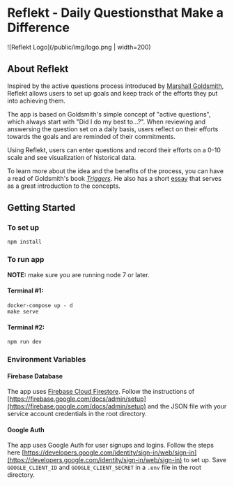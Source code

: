 # Reflekt - Daily Questionsthat Make a Difference
![Reflekt Logo](/public/img/logo.png | width=200)


## About Reflekt
Inspired by the active questions process introduced by [Marshall Goldsmith](http://www.marshallgoldsmith.com), Reflekt allows users to set up goals and keep track of the efforts they put into achieving them.

The app is based on Goldsmith's simple concept of "active questions", which always start with "Did I do my best to...?". When reviewing and answersing the question set on a daily basis, users reflect on their efforts towards the goals and are reminded of their commitments.

Using Reflekt, users can enter questions and record their efforts on a 0-10 scale and see visualization of historical data.

To learn more about the idea and the benefits of the process, you can have a read of Goldsmith's book [*Triggers*](https://www.amazon.com/Triggers-Creating-Behavior-Lasts-Becoming-Person-ebook/dp/B00N6PEN0Y/ref=sr_1_1?ie=UTF8&qid=1547797184&sr=8-1&keywords=trigger+goldsmith). He also has a short [essay](http://www.marshallgoldsmith.com/articles/questions-that-make-a-difference-the-daily-question-process/) that serves as a great introduction to the concepts. 


## Getting Started
### To set up

```
npm install
```

### To run app

**NOTE:**  make sure you are running node 7 or later.

#### Terminal #1:

```
docker-compose up - d
make serve
```

#### Terminal #2:
```
npm run dev
```

### Environment Variables

#### Firebase Database

The app uses [Firebase Cloud Firestore](https://firebase.google.com/docs/firestore/). Follow the instructions of [https://firebase.google.com/docs/admin/setup](https://firebase.google.com/docs/admin/setup) and the JSON file with your service account credentials in the root directory.

#### Google Auth

The app uses Google Auth for user signups and logins. Follow the steps here [https://developers.google.com/identity/sign-in/web/sign-in](https://developers.google.com/identity/sign-in/web/sign-in) to set up. Save `GOOGLE_CLIENT_ID` and `GOOGLE_CLIENT_SECRET` in a `.env` file in the root directory.


